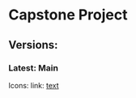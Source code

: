 # Capstone Project


## Versions: 

### Latest: Main 



















Icons: 
    link: [text](https://icons8.com/icons)
